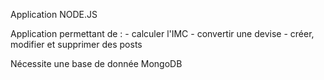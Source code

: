 Application NODE.JS

Application permettant de :
    - calculer l'IMC
    - convertir une devise
    - créer, modifier et supprimer des posts

Nécessite une base de donnée MongoDB